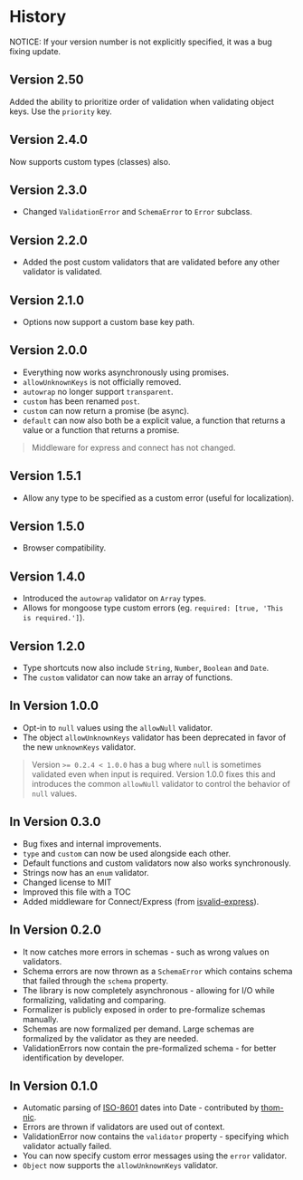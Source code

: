 # History

NOTICE: If your version number is not explicitly specified, it was a bug fixing update.

## Version 2.50

Added the ability to prioritize order of validation when validating object keys. Use the `priority` key.

## Version 2.4.0

Now supports custom types (classes) also.

## Version 2.3.0

* Changed `ValidationError` and `SchemaError` to `Error` subclass.

## Version 2.2.0

* Added the post custom validators that are validated before any other validator is validated.

## Version 2.1.0

* Options now support a custom base key path.

## Version 2.0.0

* Everything now works asynchronously using promises.
* `allowUnknownKeys` is not officially removed.
* `autowrap` no longer support `transparent`.
* `custom` has been renamed `post`.
* `custom` can now return a promise (be async).
* `default` can now also both be a explicit value, a function that returns a value or a function that returns a promise.

> Middleware for express and connect has not changed.

## Version 1.5.1

* Allow any type to be specified as a custom error (useful for localization).

## Version 1.5.0

* Browser compatibility.

## Version 1.4.0

* Introduced the `autowrap` validator on `Array` types.
* Allows for mongoose type custom errors (eg. `required: [true, 'This is required.']`).

## Version 1.2.0

* Type shortcuts now also include `String`, `Number`, `Boolean` and `Date`.
* The `custom` validator can now take an array of functions.

## In Version 1.0.0

* Opt-in to `null` values using the `allowNull` validator.
* The object `allowUnknownKeys` validator has been deprecated in favor of the new `unknownKeys` validator.

> Version `>= 0.2.4 < 1.0.0` has a bug where `null` is sometimes validated even when input is required. Version 1.0.0 fixes this and introduces the common `allowNull` validator to control the behavior of `null` values.

## In Version 0.3.0

* Bug fixes and internal improvements.
* `type` and `custom` can now be used alongside each other.
* Default functions and custom validators now also works synchronously.
* Strings now has an `enum` validator.
* Changed license to MIT
* Improved this file with a TOC
* Added middleware for Connect/Express (from [isvalid-express](https://github.com/trenskow/isvalid-express)).

## In Version 0.2.0

* It now catches more errors in schemas - such as wrong values on validators.
* Schema errors are now thrown as a `SchemaError` which contains schema that failed through the `schema` property.
* The library is now completely asynchronous - allowing for I/O while formalizing, validating and comparing.
* Formalizer is publicly exposed in order to pre-formalize schemas manually.
* Schemas are now formalized per demand. Large schemas are formalized by the validator as they are needed.
* ValidationErrors now contain the pre-formalized schema - for better identification by developer.

## In Version 0.1.0

 * Automatic parsing of [ISO-8601](http://en.wikipedia.org/wiki/ISO_8601) dates into Date - contributed by [thom-nic](https://github.com/thom-nic).
 * Errors are thrown if validators are used out of context.
 * ValidationError now contains the `validator` property - specifying which validator actually failed.
 * You can now specify custom error messages using the `error` validator.
 * `Object` now supports the `allowUnknownKeys` validator.
